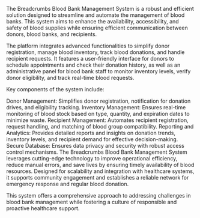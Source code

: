The Breadcrumbs Blood Bank Management System is a robust and efficient solution designed to streamline and automate the management of blood banks. This system aims to enhance the availability, accessibility, and safety of blood supplies while ensuring efficient communication between donors, blood banks, and recipients.

The platform integrates advanced functionalities to simplify donor registration, manage blood inventory, track blood donations, and handle recipient requests. It features a user-friendly interface for donors to schedule appointments and check their donation history, as well as an administrative panel for blood bank staff to monitor inventory levels, verify donor eligibility, and track real-time blood requests.

Key components of the system include:

Donor Management: Simplifies donor registration, notification for donation drives, and eligibility tracking.
Inventory Management: Ensures real-time monitoring of blood stock based on type, quantity, and expiration dates to minimize waste.
Recipient Management: Automates recipient registration, request handling, and matching of blood group compatibility.
Reporting and Analytics: Provides detailed reports and insights on donation trends, inventory levels, and recipient demand for effective decision-making.
Secure Database: Ensures data privacy and security with robust access control mechanisms.
The Breadcrumbs Blood Bank Management System leverages cutting-edge technology to improve operational efficiency, reduce manual errors, and save lives by ensuring timely availability of blood resources. Designed for scalability and integration with healthcare systems, it supports community engagement and establishes a reliable network for emergency response and regular blood donation.

This system offers a comprehensive approach to addressing challenges in blood bank management while fostering a culture of responsible and proactive healthcare support.
